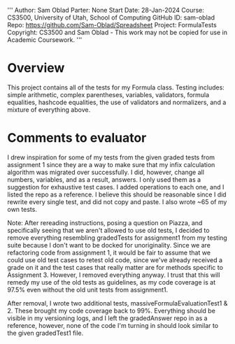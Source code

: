 ﻿'''
Author:			Sam Oblad
Parter:			None
Start Date:		28-Jan-2024
Course:			CS3500, University of Utah, School of Computing
GitHub ID:		sam-oblad
Repo:			https://github.com/Sam-Oblad/Spreadsheet
Project:		FormulaTests
Copyright:		CS3500 and Sam Oblad - This work may not be copied for use in Academic Coursework.
'''

# Overview
This project contains all of the tests for my Formula class. Testing includes: simple arithmetic, complex parentheses, variables, validators, formula equalities, hashcode equalities,
the use of validators and normalizers, and a mixture of everything above. 

# Comments to evaluator
I drew inspiration for some of my tests from the given graded tests from assignment 1 since they are a 
way to make sure that my infix calculation algorithm was migrated over successfully.
I did, however, change all numbers, variables, and as a result, answers. I only used them
as a suggestion for exhaustive test cases. I added operations to each one, and I listed the repo as a reference. I believe this 
should be reasonable since I did rewrite every single test, and did not copy and paste. I also wrote ~65 of my own tests.

Note: After rereading instructions, posing a question on Piazza, and specifically seeing that we aren't allowed to use old tests,
I decided to remove everything resembling gradedTests for assignment1 from my testing suite because I don't want to be docked for unoriginality. Since we are refactoring 
code from assignment 1, it would be fair to assume that we could use old test cases to retest old code, since we've already received a grade on it and the
test cases that really matter are for methods specific to Assignment 3. However, I removed everything anyway. I trust that this will remedy my use of the 
old tests as guidelines, as my code coverage is at 97.5% even without the old unit tests from assignment1.

After removal, I wrote two additional tests, massiveFormulaEvaluationTest1 & 2. These brought my code coverage back to 99%. Everything should be visible in 
my versioning logs, and I left the gradedAnswer repo in as a reference, however, none of the code I'm turning in should look similar to the given gradedTest1 file. 

